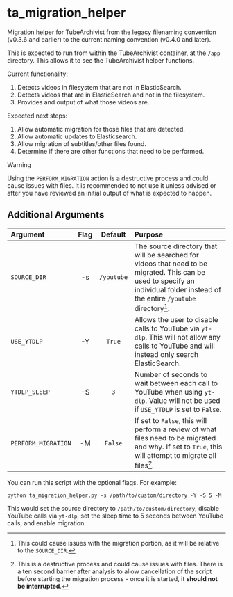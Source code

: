 # ta_migration_helper
Migration helper for TubeArchivist from the legacy filenaming convention (v0.3.6 and earlier) to the current naming convention (v0.4.0 and later).

This is expected to run from within the TubeArchivist container, at the `/app` directory. This allows it to see the TubeArchivist helper functions.

Current functionality:
1. Detects videos in filesystem that are not in ElasticSearch.
2. Detects videos that are in ElasticSearch and not in the filesystem.
3. Provides and output of what those videos are.

Expected next steps:
1. Allow automatic migration for those files that are detected.
2. Allow automatic updates to Elasticsearch.
3. Allow migration of subtitles/other files found.
4. Determine if there are other functions that need to be performed.

> [!WARNING]
> Using the `PERFORM_MIGRATION` action is a destructive process and could cause issues with files. It is recommended to not use it unless advised or after you have reviewed an initial output of what is expected to happen.

## Additional Arguments
Argument | Flag | Default | Purpose
:--- | :---: | :---: | :---
`SOURCE_DIR` | -s | `/youtube` | The source directory that will be searched for videos that need to be migrated. This can be used to specify an individual folder instead of the entire `/youtube` directory[^1].
`USE_YTDLP` | -Y | `True` | Allows the user to disable calls to YouTube via `yt-dlp`. This will not allow any calls to YouTube and will instead only search ElasticSearch. 
`YTDLP_SLEEP` | -S | `3` | Number of seconds to wait between each call to YouTube when using `yt-dlp`. Value will not be used if `USE_YTDLP` is set to `False`.
`PERFORM_MIGRATION` | -M | `False` | If set to `False`, this will perform a review of what files need to be migrated and why. If set to `True`, this will attempt to migrate all files[^2]. 

[^1]: This could cause issues with the migration portion, as it will be relative to the `SOURCE_DIR`.
[^2]: This is a destructive process and could cause issues with files.
  There is a ten second barrier after analysis to allow cancellation of the script before starting the migration process - once it is started, it **should not be interrupted**.

You can run this script with the optional flags. For example:
```
python ta_migration_helper.py -s /path/to/custom/directory -Y -S 5 -M
```

This would set the source directory to `/path/to/custom/directory`, disable YouTube calls via `yt-dlp`, set the sleep time to 5 seconds between YouTube calls, and enable migration.